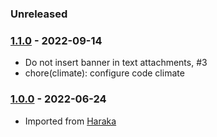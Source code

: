 
### Unreleased


### [1.1.0] - 2022-09-14

- Do not insert banner in text attachments, #3
- chore(climate): configure code climate


### [1.0.0] - 2022-06-24

- Imported from [Haraka](https://github.com/haraka/Haraka)



[1.0.0]: https://github.com/haraka/email-message/releases/tag/1.0.0
[1.1.0]: https://github.com/haraka/email-message/releases/tag/1.1.0
